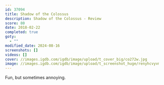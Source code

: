 ```yaml
---
id: 37094
title: Shadow of the Colossus
description: Shadow of the Colossus - Review
score: 80
date: 2018-02-22
completed: true
goty:
  - ""
modified_date: 2024-08-16
screenshots: []
videos: []
cover: //images.igdb.com/igdb/image/upload/t_cover_big/co272w.jpg
image: //images.igdb.com/igdb/image/upload/t_screenshot_huge/renyhcvyvmtthsh4gbdy.jpg
---
```

Fun, but sometimes annoying.